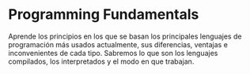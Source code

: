 # Programming Fundamentals
Aprende los principios en los que se basan los principales lenguajes de programación más usados actualmente, sus diferencias, ventajas e inconvenientes de cada tipo. Sabremos lo que son los lenguajes compilados, los interpretados y el modo en que trabajan.
